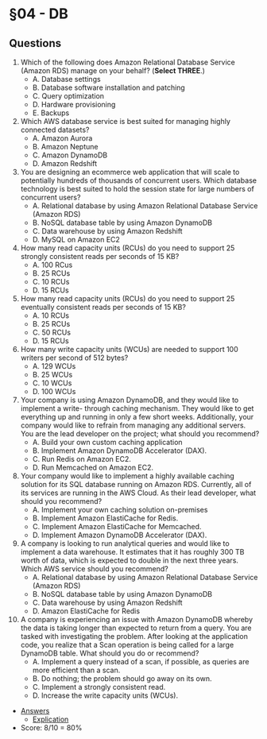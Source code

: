 # §04 - DB

## Questions
1. Which of the following does Amazon Relational Database Service (Amazon RDS) manage
on your behalf? (**Select THREE**.)
    * A. Database settings
    * B. Database software installation and patching
    * C. Query optimization
    * D. Hardware provisioning
    * E. Backups
2. Which AWS database service is best suited for managing highly connected datasets?
    * A. Amazon Aurora
    * B. Amazon Neptune
    * C. Amazon DynamoDB
    * D. Amazon Redshift
3. You are designing an ecommerce web application that will scale to potentially hundreds of
thousands of concurrent users. Which database technology is best suited to hold the session
state for large numbers of concurrent users?
    * A. Relational database by using Amazon Relational Database Service (Amazon RDS)
    * B. NoSQL database table by using Amazon DynamoDB
    * C. Data warehouse by using Amazon Redshift
    * D. MySQL on Amazon EC2
4. How many read capacity units (RCUs) do you need to support 25 strongly consistent reads
per seconds of 15 KB?
    * A. 100 RCus
    * B. 25 RCUs
    * C. 10 RCUs
    * D. 15 RCUs
5. How many read capacity units (RCUs) do you need to support 25 eventually consistent
reads per seconds of 15 KB?
    * A. 10 RCUs
    * B. 25 RCUs
    * C. 50 RCUs
    * D. 15 RCUs
6. How many write capacity units (WCUs) are needed to support 100 writers per second of
512 bytes?
    * A. 129 WCUs
    * B. 25 WCUs
    * C. 10 WCUs
    * D. 100 WCUs
7. Your company is using Amazon DynamoDB, and they would like to implement a write-
through caching mechanism. They would like to get everything up and running in only
a few short weeks. Additionally, your company would like to refrain from managing any
additional servers. You are the lead developer on the project; what should you recommend?
    * A. Build your own custom caching application
    * B. Implement Amazon DynamoDB Accelerator (DAX).
    * C. Run Redis on Amazon EC2.
    * D. Run Memcached on Amazon EC2.
8. Your company would like to implement a highly available caching solution for its SQL
database running on Amazon RDS. Currently, all of its services are running in the AWS
Cloud. As their lead developer, what should you recommend?
    * A. Implement your own caching solution on-premises
    * B. Implement Amazon ElastiCache for Redis.
    * C. Implement Amazon ElastiCache for Memcached.
    * D. Implement Amazon DynamoDB Accelerator (DAX).
9. A company is looking to run analytical queries and would like to implement a data
warehouse. It estimates that it has roughly 300 TB worth of data, which is expected to
double in the next three years. Which AWS service should you recommend?
    * A. Relational database by using Amazon Relational Database Service (Amazon RDS)
    * B. NoSQL database table by using Amazon DynamoDB
    * C. Data warehouse by using Amazon Redshift
    * D. Amazon ElastiCache for Redis
10. A company is experiencing an issue with Amazon DynamoDB whereby the data is taking
longer than expected to return from a query. You are tasked with investigating the problem.
After looking at the application code, you realize that a Scan operation is being called for a
large DynamoDB table. What should you do or recommend?
    * A. Implement a query instead of a scan, if possible, as queries are more efficient than a
scan.
    * B. Do nothing; the problem should go away on its own.
    * C. Implement a strongly consistent read.
    * D. Increase the write capacity units (WCUs).
* [Answers](https://i.imgur.com/LXiUcZ1.png)
   * [Explication](https://i.imgur.com/AOo9Sol.png)
* Score: 8/10 = 80% 
